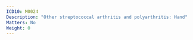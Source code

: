 ```yaml
---
ICD10: M0024
Description: "Other streptococcal arthritis and polyarthritis: Hand"
Matters: No
Weight: 0
---
```

